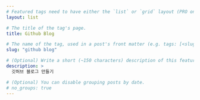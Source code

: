 ```yaml
---
# Featured tags need to have either the `list` or `grid` layout (PRO only).
layout: list

# The title of the tag's page.
title: Github Blog

# The name of the tag, used in a post's front matter (e.g. tags: [<slug>]).
slug: "github blog"

# (Optional) Write a short (~150 characters) description of this featured tag.
description: >
  깃허브 블로그 만들기

# (Optional) You can disable grouping posts by date.
# no_groups: true
---
```

